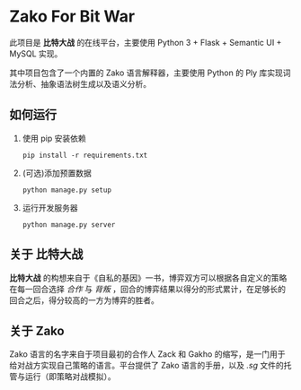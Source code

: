 # Zako For Bit War

此项目是 **比特大战** 的在线平台，主要使用 Python 3 + Flask + Semantic UI + MySQL 实现。

其中项目包含了一个内置的 Zako 语言解释器，主要使用 Python 的 Ply 库实现词法分析、抽象语法树生成以及语义分析。

## 如何运行

1. 使用 pip 安装依赖

    ``` shell
    pip install -r requirements.txt
    ```

2. (可选)添加预置数据

    ``` shell
    python manage.py setup
    ```

3. 运行开发服务器

    ``` shell
    python manage.py server
    ```

## 关于 **比特大战**

**比特大战** 的构想来自于《自私的基因》一书，博弈双方可以根据各自定义的策略在每一回合选择 *合作* 与 *背叛* ，回合的博弈结果以得分的形式累计，在足够长的回合之后，得分较高的一方为博弈的胜者。

## 关于 Zako

Zako 语言的名字来自于项目最初的合作人 Zack 和 Gakho 的缩写，是一门用于给对战方实现自己策略的语言。平台提供了 Zako 语言的手册，以及 *.sg* 文件的托管与运行（即策略对战模拟）。